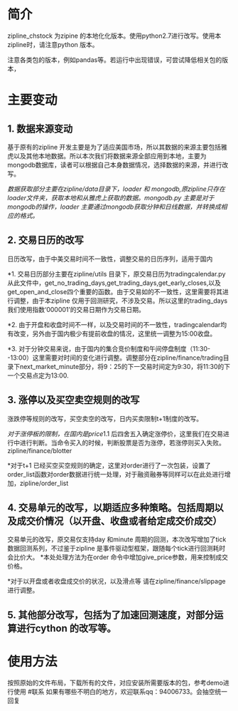 # 简介
zipline_chstock 为zipine 的本地化化版本。使用python2.7进行改写。使用本zipline时，请注意python 版本。

注意各类包的版本，例如pandas等。若运行中出现错误，可尝试降低相关包的版本，
# 主要变动
## 1. 数据来源变动
基于原有的zipline 开发主要是为了适应美国市场，所以其数据的来源主要包括雅虎以及其他本地数据。所以本次我们将数据来源全部应用到本地，主要为mongodb数据库，读者可以根据自己本身数据情况，选择数据的来源，并进行改写。


*数据获取部分主要在zipline/data目录下，loader 和 mongodb,原zipline只存在loader文件夹，获取本地和从雅虎上获取的数据。mongodb.py
主要是对于mongodb的操作，loader 主要通过mongodb获取分钟和日线数据，并转换成相应的格式。*
## 2. 交易日历的改写
日历改写，由于中美交易时间不一致性，调整交易的日历序列，适用于国内

*1. 交易日历部分主要在zipline/utils 目录下，原交易日历为tradingcalendar.py从此文件中，get_no_trading_days,get_trading_days,get_early_closes,以及get_open_and_close四个重要的函数。由于交易如的不一致性，这里需要将其进行调整，由于本zipline 仅用于回测研究，不涉及交易。所以这里的trading_days我们使用指数‘000001’的交易日期作为交易日期。

*2. 由于开盘和收盘时间不一样，以及交易时间的不一致性，tradingcalendar均有改变，另外由于国内极少有提前收盘的情况，这里统一调整为15:00收盘。

*3. 对于分钟交易来说，由于国内的集合竞价制度和午间停盘制度（11:30--13:00）这里需要对时间的变化进行调整。调整部分在zipline/finance/trading目录下next_market_minute部分，将9：25的下一交易时间定为9:30，将11:30的下一个交易点定为13:00.


## 3. 涨停以及买空卖空规则的改写
涨跌停等规则的改写，买空卖空的改写，日内买卖限制t+1制度的改写。

*对于涨停板的限制，在国内是price*1.1 后四舍五入确定涨停价，这里我们在交易进行中进行判断。当命令买入的时候，判断股票是否为涨停，若涨停则买入失败。zipline/finance/blotter

*对于t+1 已经买空买空规则的确定，这里对order进行了一次包装，设置了order_list函数对order数据进行统一处理，对于融资融券等同样可以在此处进行增加，zipline/order_list

## 4. 交易单元的改写，以期适应多种策略。包括周期以及成交价情况（以开盘、收盘或者给定成交价成交）
交易单元的改写，原交易仅支持day 和minute 周期的回测，本次改写增加了tick 数据回测系列，不过鉴于zipline 是事件驱动型框架，跟随每个tick进行回测耗时会比价大。
*本处处理方法为在order 命令中增加give_price参数，用来控制成交价格。

*对于以开盘或者收盘成交价的状况，以及滑点等 请在zipline/finance/slippage进行调整。

## 5. 其他部分改写，包括为了加速回测速度，对部分运算进行cython 的改写等。


# 使用方法
按照原始的文件布局，下载所有的文件，对应安装所需要版本的包，参考demo进行使用
#联系
如果有哪些不明白的地方，欢迎联系qq：94006733。会抽空统一回复
